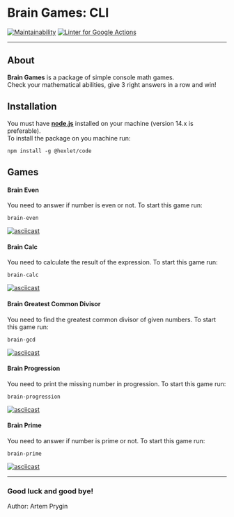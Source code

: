 # Brain Games: CLI
[![Maintainability](https://api.codeclimate.com/v1/badges/a99a88d28ad37a79dbf6/maintainability)](https://codeclimate.com/github/artem-prygin/frontend-project-lvl1)
[![Linter for Google Actions](https://github.com/artem-prygin/frontend-project-lvl1/workflows/Linter%20Github%20Actions/badge.svg)](https://github.com/artem-prygin/frontend-project-lvl1/actions?query=workflow%3A%22Linter+Github+Actions%22)

* * *
## About
**Brain Games** is a package of simple console math games. <br>
Check your mathematical abilities, give 3 right answers in a row and win!

## Installation
You must have [**node.js**](https://nodejs.org/en/) installed on your machine (version 14.x is preferable). <br>
To install the package on you machine run:
<pre><code>npm install -g @hexlet/code</code></pre>

## Games
#### Brain Even
You need to answer if number is even or not. To start this game run:
<pre><code>brain-even</code></pre>
[![asciicast](https://asciinema.org/a/Xl2QM3fHlkyww9mrYP0LgLuQM.svg)](https://asciinema.org/a/Xl2QM3fHlkyww9mrYP0LgLuQM)

#### Brain Calc
You need to calculate the result of the expression. To start this game run:
<pre><code>brain-calc</code></pre>
[![asciicast](https://asciinema.org/a/YbxXS3EITuW44dRhoNv13Usvx.svg)](https://asciinema.org/a/YbxXS3EITuW44dRhoNv13Usvx)

#### Brain Greatest Common Divisor
You need to find the greatest common divisor of given numbers. To start this game run:
<pre><code>brain-gcd</code></pre>
[![asciicast](https://asciinema.org/a/9C4Tr7GYhbV7HDtGArsp6tsY5.svg)](https://asciinema.org/a/9C4Tr7GYhbV7HDtGArsp6tsY5)

#### Brain Progression
You need to print the missing number in progression. To start this game run:
<pre><code>brain-progression</code></pre>
[![asciicast](https://asciinema.org/a/D9By94SKU50OriWzYxoImxz23.svg)](https://asciinema.org/a/D9By94SKU50OriWzYxoImxz23)

#### Brain Prime
You need to answer if number is prime or not. To start this game run: <pre><code>brain-prime</code></pre>
[![asciicast](https://asciinema.org/a/HnncKFMLGP0kiBJWrYvT8JMQy.svg)](https://asciinema.org/a/HnncKFMLGP0kiBJWrYvT8JMQy)

* * *

### Good luck and good bye!
Author: Artem Prygin

